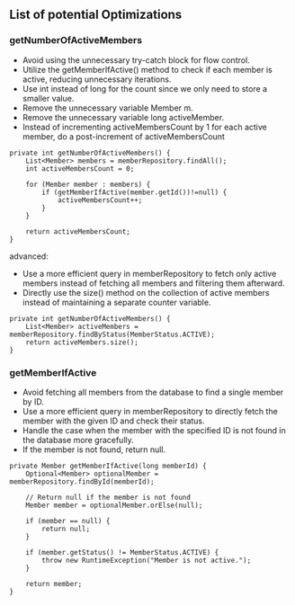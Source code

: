 ## List of potential Optimizations 

### getNumberOfActiveMembers
- Avoid using the unnecessary try-catch block for flow control.
- Utilize the getMemberIfActive() method to check if each member is active, reducing unnecessary iterations.
- Use int instead of long for the count since we only need to store a smaller value.
- Remove the unnecessary variable Member m.
- Remove the unnecessary variable long activeMember.
- Instead of incrementing activeMembersCount by 1 for each active member, do a post-increment of activeMembersCount
```
private int getNumberOfActiveMembers() {
    List<Member> members = memberRepository.findAll();
    int activeMembersCount = 0;

    for (Member member : members) {
        if (getMemberIfActive(member.getId())!=null) {
            activeMembersCount++;
        }
    }

    return activeMembersCount;
}
```

advanced:
- Use a more efficient query in memberRepository to fetch only active members instead of fetching all members and filtering them afterward.
- Directly use the size() method on the collection of active members instead of maintaining a separate counter variable.
```
private int getNumberOfActiveMembers() {
    List<Member> activeMembers = memberRepository.findByStatus(MemberStatus.ACTIVE);
    return activeMembers.size();
}
```

### getMemberIfActive
- Avoid fetching all members from the database to find a single member by ID.
- Use a more efficient query in memberRepository to directly fetch the member with the given ID and check their status.
- Handle the case when the member with the specified ID is not found in the database more gracefully.
- If the member is not found, return null.
```
private Member getMemberIfActive(long memberId) {
    Optional<Member> optionalMember = memberRepository.findById(memberId);

    // Return null if the member is not found
    Member member = optionalMember.orElse(null);

    if (member == null) {
        return null;
    }

    if (member.getStatus() != MemberStatus.ACTIVE) {
        throw new RuntimeException("Member is not active.");
    }

    return member;
}
```
